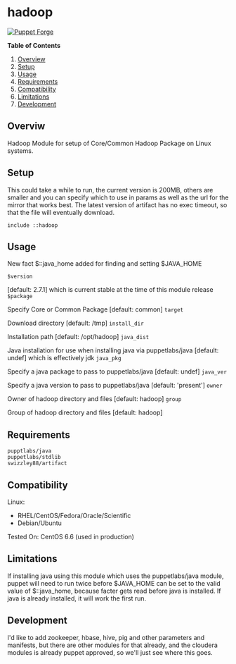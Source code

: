 # hadoop #

[![Puppet Forge](https://img.shields.io/badge/puppetforge-v0.1.0-blue.svg)](https://forge.puppetlabs.com/swizzley88/hadoop)

**Table of Contents**

1. [Overview](#overview)
2. [Setup](#setup)
3. [Usage](#usage)
4. [Requirements](#requirements)
5. [Compatibility](#compatibility)
6. [Limitations](#limitations)
7. [Development](#development)
    
## Overviw

Hadoop Module for setup of Core/Common Hadoop Package on Linux systems. 

## Setup

This could take a while to run, the current version is 200MB, others are smaller and you can specify which to use in params as well as the url for the mirror that works best. The latest version of artifact has no exec timeout, so that the file will eventually download. 

```
include ::hadoop
```


## Usage

New fact $::java_home added for finding and setting $JAVA_HOME 

```$version``` 

[default: 2.7.1] which is current stable at the time of this module release
```$package``` 

Specify Core or Common Package [default: common]
```target``` 

Download directory [default: /tmp]
```install_dir``` 

Installation path [default: /opt/hadoop]
```java_dist``` 

Java installation for use when installing java via puppetlabs/java [default: undef] which is effectively jdk
```java_pkg``` 

Specify a java package to pass to puppetlabs/java [default: undef]
```java_ver``` 

Specify a java version to pass to puppetlabs/java [default: 'present']
```owner``` 

Owner of hadoop directory and files [default: hadoop]
```group``` 

Group of hadoop directory and files [default: hadoop]

## Requirements

```
pupptlabs/java
puppetlabs/stdlib
swizzley88/artifact
```
## Compatibility

Linux:

 * RHEL/CentOS/Fedora/Oracle/Scientific
 * Debian/Ubuntu
 
Tested On: CentOS 6.6 (used in production)

## Limitations

If installing java using this module which uses the puppetlabs/java module, puppet will need to run twice before $JAVA_HOME can be set to the valid value of $::java_home, because facter gets read before java is installed. If java is already installed, it will work the first run.  

## Development

I'd like to add zookeeper, hbase, hive, pig and other parameters and manifests, but there are other modules for that already, and the cloudera modules is already puppet approved, so we'll just see where this goes.
